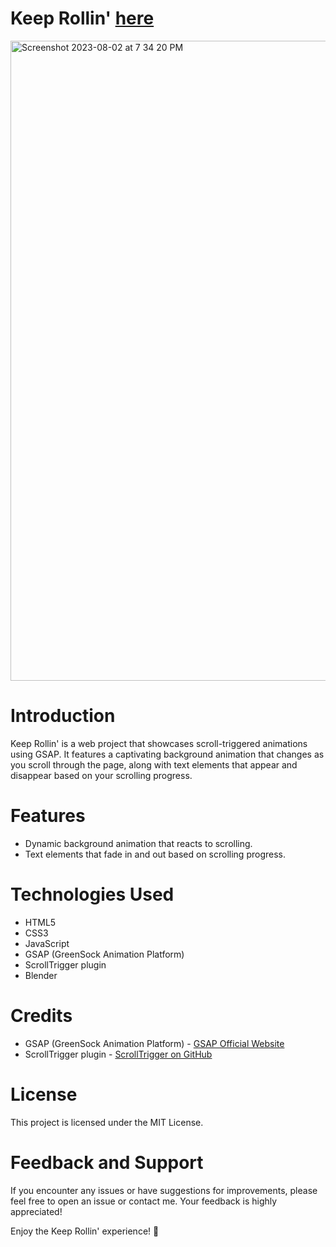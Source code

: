 # Keep Rollin' [here](https://keep-rollin.vercel.app)

<img width="1024" alt="Screenshot 2023-08-02 at 7 34 20 PM" src="https://github.com/tanishajain11/keep-rollin/assets/89931842/2967dd32-a867-418d-b93a-0effc1ad5a2b">

# Introduction

Keep Rollin' is a web project that showcases scroll-triggered animations using GSAP. It features a captivating background animation that changes as you scroll through the page, along with text elements that appear and disappear based on your scrolling progress.

# Features

- Dynamic background animation that reacts to scrolling.
- Text elements that fade in and out based on scrolling progress.

# Technologies Used

- HTML5
- CSS3
- JavaScript
- GSAP (GreenSock Animation Platform)
- ScrollTrigger plugin
- Blender

# Credits

- GSAP (GreenSock Animation Platform) - [GSAP Official Website](https://greensock.com/gsap/)
- ScrollTrigger plugin - [ScrollTrigger on GitHub](https://github.com/topics/scrolltrigger)

# License

This project is licensed under the MIT License.

# Feedback and Support

If you encounter any issues or have suggestions for improvements, please feel free to open an issue or contact me. Your feedback is highly appreciated!

Enjoy the Keep Rollin' experience! 🚀
